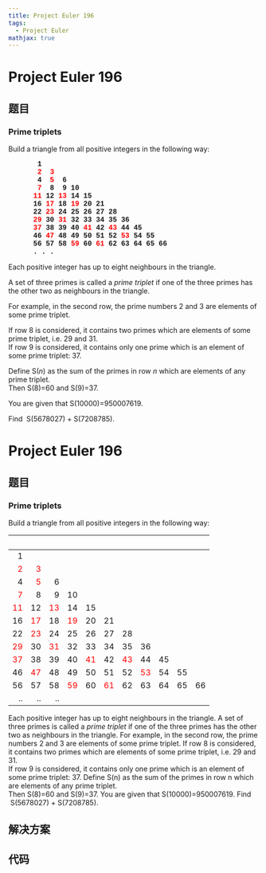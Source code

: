 ```yaml
---
title: Project Euler 196
tags:
  - Project Euler
mathjax: true
---
```

<escape><!-- more --></escape>
    
# Project Euler 196
## 题目
### Prime triplets

Build a triangle from all positive integers in the following way:

<p style="font-family:'courier new', monospace;font-weight:bold;margin-left:50px;"> 1<br />
 <span style="color:#FF0000;">2</span>  <span style="color:#FF0000;">3</span><br />
 4  <span style="color:#FF0000;">5</span>  6<br />
 <span style="color:#FF0000;">7</span>  8  9 10<br /><span style="color:#FF0000;">11</span> 12 <span style="color:#FF0000;">13</span> 14 15<br />
16 <span style="color:#FF0000;">17</span> 18 <span style="color:#FF0000;">19</span> 20 21<br />
22 <span style="color:#FF0000;">23</span> 24 25 26 27 28<br /><span style="color:#FF0000;">29</span> 30 <span style="color:#FF0000;">31</span> 32 33 34 35 36<br /><span style="color:#FF0000;">37</span> 38 39 40 <span style="color:#FF0000;">41</span> 42 <span style="color:#FF0000;">43</span> 44 45<br />
46 <span style="color:#FF0000;">47</span> 48 49 50 51 52 <span style="color:#FF0000;">53</span> 54 55<br />
56 57 58 <span style="color:#FF0000;">59</span> 60 <span style="color:#FF0000;">61</span> 62 63 64 65 66<br />
. . .

Each positive integer has up to eight neighbours in the triangle.

A set of three primes is called a <i>prime triplet</i> if one of the three primes has the other two as neighbours in the triangle.

For example, in the second row, the prime numbers 2 and 3 are elements of some prime triplet.

If row 8 is considered, it contains two primes which are elements of some prime triplet, i.e. 29 and 31.<br />
If row 9 is considered, it contains only one prime which is an element of some prime triplet: 37.

Define S(<var>n</var>) as the sum of the primes in row <var>n</var> which are elements of any prime triplet.<br />
Then S(8)=60 and S(9)=37.

You are given that S(10000)=950007619.

Find  S(5678027) + S(7208785).



# Project Euler 196
## 题目
### Prime triplets
Build a triangle from all positive integers in the following way:
<table>
<thead>
<tr>
<th align="right">&nbsp;</th>
<th align="right">&nbsp;</th>
<th align="right">&nbsp;</th>
<th align="right">&nbsp;</th>
<th align="right">&nbsp;</th>
<th align="right">&nbsp;</th>
<th align="right">&nbsp;</th>
<th align="right">&nbsp;</th>
<th align="right">&nbsp;</th>
<th align="right">&nbsp;</th>
<th align="right">&nbsp;</th>
</tr>
</thead>
<tbody><tr>
<td align="right">1</td>
<td align="right"></td>
<td align="right"></td>
<td align="right"></td>
<td align="right"></td>
<td align="right"></td>
<td align="right"></td>
<td align="right"></td>
<td align="right"></td>
<td align="right"></td>
<td align="right"></td>
</tr>
<tr>
<td align="right"><span style="color:red;">2</span></td>
<td align="right"><span style="color:red;">3</span></td>
<td align="right"></td>
<td align="right"></td>
<td align="right"></td>
<td align="right"></td>
<td align="right"></td>
<td align="right"></td>
<td align="right"></td>
<td align="right"></td>
<td align="right"></td>
</tr>
<tr>
<td align="right">4</td>
<td align="right"><span style="color:red;">5</span></td>
<td align="right">6</td>
<td align="right"></td>
<td align="right"></td>
<td align="right"></td>
<td align="right"></td>
<td align="right"></td>
<td align="right"></td>
<td align="right"></td>
<td align="right"></td>
</tr>
<tr>
<td align="right"><span style="color:red;">7</span></td>
<td align="right">8</td>
<td align="right">9</td>
<td align="right">10</td>
<td align="right"></td>
<td align="right"></td>
<td align="right"></td>
<td align="right"></td>
<td align="right"></td>
<td align="right"></td>
<td align="right"></td>
</tr>
<tr>
<td align="right"><span style="color:red;">11</span></td>
<td align="right">12</td>
<td align="right"><span style="color:red;">13</span></td>
<td align="right">14</td>
<td align="right">15</td>
<td align="right"></td>
<td align="right"></td>
<td align="right"></td>
<td align="right"></td>
<td align="right"></td>
<td align="right"></td>
</tr>
<tr>
<td align="right">16</td>
<td align="right"><span style="color:red;">17</span></td>
<td align="right">18</td>
<td align="right"><span style="color:red;">19</span></td>
<td align="right">20</td>
<td align="right">21</td>
<td align="right"></td>
<td align="right"></td>
<td align="right"></td>
<td align="right"></td>
<td align="right"></td>
</tr>
<tr>
<td align="right">22</td>
<td align="right"><span style="color:red;">23</span></td>
<td align="right">24</td>
<td align="right">25</td>
<td align="right">26</td>
<td align="right">27</td>
<td align="right">28</td>
<td align="right"></td>
<td align="right"></td>
<td align="right"></td>
<td align="right"></td>
</tr>
<tr>
<td align="right"><span style="color:red;">29</span></td>
<td align="right">30</td>
<td align="right"><span style="color:red;">31</span></td>
<td align="right">32</td>
<td align="right">33</td>
<td align="right">34</td>
<td align="right">35</td>
<td align="right">36</td>
<td align="right"></td>
<td align="right"></td>
<td align="right"></td>
</tr>
<tr>
<td align="right"><span style="color:red;">37</span></td>
<td align="right">38</td>
<td align="right">39</td>
<td align="right">40</td>
<td align="right"><span style="color:red;">41</span></td>
<td align="right">42</td>
<td align="right"><span style="color:red;">43</span></td>
<td align="right">44</td>
<td align="right">45</td>
<td align="right"></td>
<td align="right"></td>
</tr>
<tr>
<td align="right">46</td>
<td align="right"><span style="color:red;">47</span></td>
<td align="right">48</td>
<td align="right">49</td>
<td align="right">50</td>
<td align="right">51</td>
<td align="right">52</td>
<td align="right"><span style="color:red;">53</span></td>
<td align="right">54</td>
<td align="right">55</td>
<td align="right"></td>
</tr>
<tr>
<td align="right">56</td>
<td align="right">57</td>
<td align="right">58</td>
<td align="right"><span style="color:red;">59</span></td>
<td align="right">60</td>
<td align="right"><span style="color:red;">61</span></td>
<td align="right">62</td>
<td align="right">63</td>
<td align="right">64</td>
<td align="right">65</td>
<td align="right">66</td>
</tr>
<tr>
<td align="right">..</td>
<td align="right">..</td>
<td align="right">..</td>
<td align="right"></td>
<td align="right"></td>
<td align="right"></td>
<td align="right"></td>
<td align="right"></td>
<td align="right"></td>
<td align="right"></td>
<td align="right"></td>
</tr>
</tbody></table>
Each positive integer has up to eight neighbours in the triangle.
A set of three primes is called a <em>prime triplet</em> if one of the three primes has the other two as neighbours in the triangle.
For example, in the second row, the prime numbers 2 and 3 are elements of some prime triplet.
If row 8 is considered, it contains two primes which are elements of some prime triplet, i.e. 29 and 31.<br>If row 9 is considered, it contains only one prime which is an element of some prime triplet: 37.
Define S(n) as the sum of the primes in row n which are elements of any prime triplet.<br>Then S(8)=60 and S(9)=37.
You are given that S(10000)=950007619.
Find &nbsp;S(5678027) + S(7208785).


## 解决方案


## 代码


